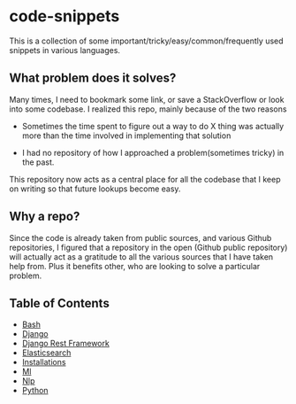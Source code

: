 # code-snippets

This is a collection of some important/tricky/easy/common/frequently used snippets in various languages.

## What problem does it solves?

Many times, I need to bookmark some link, or save a StackOverflow or look into some codebase. I realized this repo, mainly because of the two reasons

* Sometimes the time spent to figure out a way to do X thing was actually more than the time involved in implementing that solution

* I had no repository of how I approached a problem(sometimes tricky) in the past.

This repository now acts as a central place for all the codebase that I keep on writing so that future lookups become easy.

## Why a repo?

Since the code is already taken from public sources, and various Github repositories, I figured that a repository in the open (Github public repository) will actually act as a gratitude to all the various sources that I have taken help from. Plus it benefits other, who are looking to solve a particular problem.

## Table of Contents

- [Bash](bash/README.md)
- [Django](django/README.md)
- [Django Rest Framework](django-rest-framework/README.md)
- [Elasticsearch](elasticsearch/README.md)
- [Installations](installations/README.md)
- [Ml](ml/README.md)
- [Nlp](nlp/README.md)
- [Python](python/README.md)

